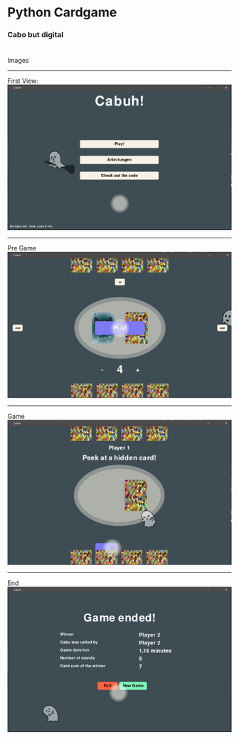 # Python Cardgame
### Cabo but digital
#

Images
***
First View:
![Start](docs/Start.png)
***
Pre Game
![PreGame](docs/PreGame.png)
***
Game
![Game](docs/Game.png)
***
End
![End](docs/GameEnd.png)

